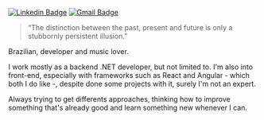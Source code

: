 [![Linkedin Badge](https://img.shields.io/badge/-LinkedIn-0077B5?style=flat-square&logo=LinkedIn&logoColor=white)](https://www.linkedin.com/in/lárisson-aquino/) [![Gmail Badge](https://img.shields.io/badge/-Gmail-D14836?style=flat-square&logo=Gmail&logoColor=white)](mailto:larissonaquino@gmail.com)

>“The distinction between the past, present and future is only a stubbornly persistent illusion.”

Brazilian, developer and music lover.

I work mostly as a backend .NET developer, but not limited to. I'm also into front-end, especially with frameworks such as React and Angular - which both I do like -, despite done some projects with it, surely I'm not an expert. 

Always trying to get differents approaches, thinking how to improve something that's already good and learn something new whenever I can.
